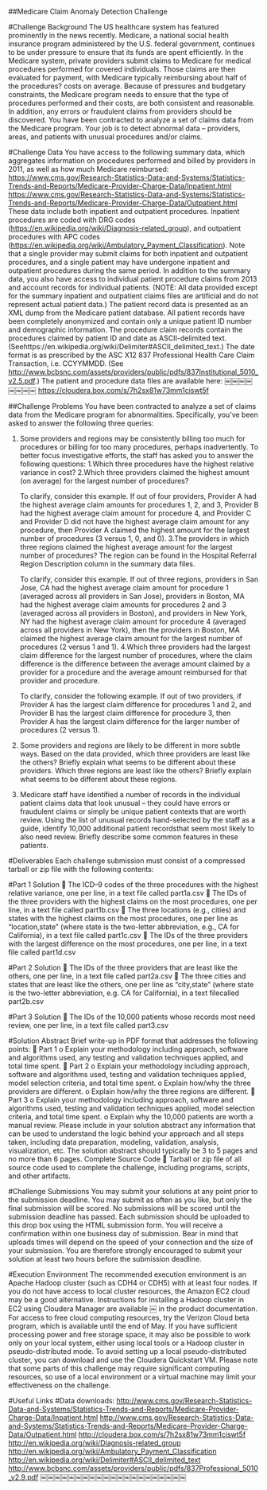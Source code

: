 ##Medicare Claim Anomaly Detection Challenge

#Challenge Background
The US healthcare system has featured prominently in the news recently. Medicare, a national social health insurance program administered by the U.S. federal government, continues to be under pressure to ensure that its funds are spent efficiently. In the Medicare system, private providers submit claims to Medicare for medical procedures performed for covered individuals. Those claims are then evaluated for payment, with Medicare typically reimbursing about half of the procedures? costs on average. Because of pressures and budgetary constraints, the Medicare program needs to ensure that the type of procedures performed and their costs, are both consistent and reasonable. In addition, any errors or fraudulent claims from providers should be discovered.
You have been contracted to analyze a set of claims data from the Medicare program. Your job is to detect abnormal data – providers, areas, and patients with unusual procedures and/or claims.

#Challenge Data
You have access to the following summary data, which aggregates information on procedures performed and billed by providers in 2011, as well as how much Medicare reimbursed:
https://www.cms.gov/Research-Statistics-Data-and-Systems/Statistics-Trends-and-Reports/Medicare-Provider-Charge-Data/Inpatient.html
https://www.cms.gov/Research-Statistics-Data-and-Systems/Statistics-Trends-and-Reports/Medicare-Provider-Charge-Data/Outpatient.html
These data include both inpatient and outpatient procedures. Inpatient procedures are coded with DRG codes (https://en.wikipedia.org/wiki/Diagnosis-related_group), and outpatient procedures with APC codes (https://en.wikipedia.org/wiki/Ambulatory_Payment_Classification). Note that a single provider may submit claims for both inpatient and outpatient procedures, and a single patient may have undergone inpatient and outpatient procedures during the same period.
In addition to the summary data, you also have access to individual patient procedure claims from 2013 and account records for individual patients. (NOTE: All data provided except for the summary inpatient and outpatient claims files are artificial and do not represent actual patient data.) The patient record data is presented as an XML dump from the Medicare patient database. All patient records have been completely anonymized and contain only a unique patient ID number and demographic information. The procedure claim records contain the procedures claimed by patient ID and date as ASCII-delimited text. (Seehttps://en.wikipedia.org/wiki/Delimiter#ASCII_delimited_text.) The date format is as prescribed by the ASC X12 837 Professional Health Care Claim Transaction, i.e. CCYYMMDD.
(See http://www.bcbsnc.com/assets/providers/public/pdfs/837Institutional_5010_v2.5.pdf.) The patient and procedure data files are available here:
￼￼￼￼￼￼￼￼
https://cloudera.box.com/s/7h2sx81w73mm1ciswt5f 

##Challenge Problems
You have been contracted to analyze a set of claims data from the Medicare program for abnormalities. Specifically, you’ve been asked to answer the following three queries:
1. Some providers and regions may be consistently billing too much for procedures or billing for too many procedures, perhaps inadvertently. To better focus investigative efforts, the staff has asked you to answer the following questions:
  1.Which three procedures have the highest relative variance in cost?
  2.Which three providers claimed the highest amount (on average) for the largest number of procedures?
    
    To clarify, consider this example. If out of four providers, Provider A had the highest average claim amounts       for procedures 1, 2, and 3, Provider B had the highest average claim amount for procedure 4, and Provider C and     Provider D did not have the highest average claim amount for any procedure, then Provider A claimed the highest     amount for the largest number of procedures (3 versus 1, 0, and 0).
  3.The providers in which three regions claimed the highest average amount for the largest number of procedures? 
    The region can be found in the Hospital Referral Region Description column in the summary data files.
    
    To clarify, consider this example. If out of three regions, providers in San Jose, CA had the highest average       claim amount for procedure 1 (averaged across all providers in San Jose), providers in Boston, MA had the           highest average claim amounts for procedures 2 and 3 (averaged across all providers in Boston), and providers in     New York, NY had the highest average claim amount for procedure 4 (averaged across all providers in New York),      then the providers in Boston, MA claimed the highest average claim amount for the largest number of procedures      (2 versus 1 and 1).
  4.Which three providers had the largest claim difference for the largest number of procedures, where the claim        difference is the difference between the average amount claimed by a provider for a procedure and the average       amount reimbursed for that provider and procedure.
    
    To clarify, consider the following example. If out of two providers, if Provider A has the largest claim            difference for procedures 1 and 2, and Provider B has the largest claim difference for procedure 3, then            Provider A has the largest claim difference for the larger number of procedures (2 versus 1).

2. Some providers and regions are likely to be different in more subtle ways. Based on the data provided, which three providers are least like the others? Briefly explain what seems to be different about these providers. Which three regions are least like the others? Briefly explain what seems to be different about these regions.

3. Medicare staff have identified a number of records in the individual patient claims data that look unusual – they could have errors or fraudulent claims or simply be unique patient contexts that are worth review. Using the list of unusual records hand-selected by the staff as a guide, identify 10,000 additional patient recordsthat seem most likely to also need review. Briefly describe some common features in these patients.

#Deliverables
Each challenge submission must consist of a compressed tarball or zip file with the following contents:

#Part 1 Solution
 The ICD–9 codes of the three procedures with the highest relative variance, one per line, in a text file called part1a.csv
 The IDs of the three providers with the highest claims on the most procedures, one per line, in a text file called part1b.csv
 The three locations (e.g., cities) and states with the highest claims on the most procedures, one per line as “location,state” (where state is the two-letter abbreviation, e.g., CA for California), in a text file called part1c.csv
 The IDs of the three providers with the largest difference on the most procedures, one per line, in a text file called part1d.csv

#Part 2 Solution
 The IDs of the three providers that are least like the others, one per line, in a text file called part2a.csv
 The three cities and states that are least like the others, one per line as “city,state” (where state is the two-letter abbreviation, e.g. CA for California), in a text filecalled part2b.csv

#Part 3 Solution
 The IDs of the 10,000 patients whose records most need review, one per line, in a text file called part3.csv


#Solution Abstract
Brief write-up in PDF format that addresses the following points: 
 Part 1
o Explain your methodology including approach, software and algorithms used, any testing and validation techniques applied, and total time spent.
 Part 2
o Explain your methodology including approach, software and algorithms used, testing and
validation techniques applied, model selection criteria, and total time spent. o Explain how/why the three providers are different.
o Explain how/why the three regions are different.
 Part 3
o Explain your methodology including approach, software and algorithms used, testing and validation techniques applied, model selection criteria, and total time spent.
o Explain why the 10,000 patients are worth a manual review.
Please include in your solution abstract any information that can be used to understand the logic behind your approach and all steps taken, including data preparation, modeling, validation, analysis, visualization, etc. The solution abstract should typically be 3 to 5 pages and no more than 6 pages.
Complete Source Code
 Tarball or zip file of all source code used to complete the challenge, including programs, scripts, and other artifacts.

#Challenge Submissions
You may submit your solutions at any point prior to the submission deadline. You may submit as often as you like, but only the final submission will be scored. No submissions will be scored until the submission deadline has passed.
Each submission should be uploaded to this drop box using the HTML submission form. You will receive a confirmation within one business day of submission.
Bear in mind that uploads times will depend on the speed of your connection and the size of your submission. You are therefore strongly encouraged to submit your solution at least two hours before the submission deadline.


#Execution Environment
The recommended execution environment is an Apache Hadoop cluster (such as CDH4 or CDH5) with at least four nodes. If you do not have access to local cluster resources, the Amazon EC2 cloud may be a good alternative. Instructions for installing a Hadoop cluster in EC2 using Cloudera Manager are available
￼
in the product documentation. For access to free cloud computing resources, try the Verizon Cloud beta program, which is available until the end of May.
If you have sufficient processing power and free storage space, it may also be possible to work only on your local system, either using local tools or a Hadoop cluster in pseudo-distributed mode. To avoid setting up a local pseudo-distributed cluster, you can download and use the Cloudera Quickstart VM. Please note that some parts of this challenge may require significant computing resources, so use of a local environment or a virtual machine may limit your effectiveness on the challenge.

#Useful Links
#Data downloads:
http://www.cms.gov/Research-Statistics-Data-and-Systems/Statistics-Trends-and-Reports/Medicare-Provider-Charge-Data/Inpatient.html
http://www.cms.gov/Research-Statistics-Data-and-Systems/Statistics-Trends-and-Reports/Medicare-Provider-Charge-Data/Outpatient.html
http://cloudera.box.com/s/7h2sx81w73mm1ciswt5f
http://en.wikipedia.org/wiki/Diagnosis-related_group
http://en.wikipedia.org/wiki/Ambulatory_Payment_Classification
http://en.wikipedia.org/wiki/Delimiter#ASCII_delimited_text
http://www.bcbsnc.com/assets/providers/public/pdfs/837Professional_5010_v2.9.pdf
￼￼￼￼￼￼￼￼￼￼￼￼￼￼￼￼￼￼￼￼￼

